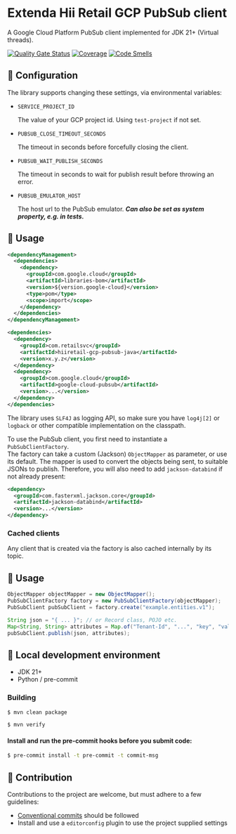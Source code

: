 # Extenda Hii Retail GCP PubSub client
A Google Cloud Platform PubSub client implemented for JDK 21+ (Virtual threads).

[![Quality Gate Status](https://sonarcloud.io/api/project_badges/measure?project=extenda_hiiretail-gcp-pubsub-java&metric=alert_status&token=d1b671c86cbc7b6fb028d64c66e94f4bd97ea80f)](https://sonarcloud.io/dashboard?id=extenda_hiiretail-gcp-pubsub-java)
[![Coverage](https://sonarcloud.io/api/project_badges/measure?project=extenda_hiiretail-gcp-pubsub-java&metric=coverage&token=d1b671c86cbc7b6fb028d64c66e94f4bd97ea80f)](https://sonarcloud.io/dashboard?id=extenda_hiiretail-gcp-pubsub-java)
[![Code Smells](https://sonarcloud.io/api/project_badges/measure?project=extenda_hiiretail-gcp-pubsub-java&metric=code_smells&token=d1b671c86cbc7b6fb028d64c66e94f4bd97ea80f)](https://sonarcloud.io/dashboard?id=extenda_hiiretail-gcp-pubsub-java)



## :nut_and_bolt: Configuration

The library supports changing these settings, via environmental variables:

* `SERVICE_PROJECT_ID`

  The value of your GCP project id. Using `test-project` if not set.

* `PUBSUB_CLOSE_TIMEOUT_SECONDS`

  The timeout in seconds before forcefully closing the client.

* `PUBSUB_WAIT_PUBLISH_SECONDS`

  The timeout in seconds to wait for publish result before throwing an error.

* `PUBSUB_EMULATOR_HOST`

  The host url to the PubSub emulator. ***Can also be set as system property, e.g. in tests.***

## :notebook_with_decorative_cover: Usage

```xml
<dependencyManagement>
  <dependencies>
    <dependency>
      <groupId>com.google.cloud</groupId>
      <artifactId>libraries-bom</artifactId>
      <version>${version.google-cloud}</version>
      <type>pom</type>
      <scope>import</scope>
    </dependency>
  </dependencies>
</dependencyManagement>

<dependencies>
  <dependency>
    <groupId>com.retailsvc</groupId>
    <artifactId>hiiretail-gcp-pubsub-java</artifactId>
    <version>x.y.z</version>
  </dependency>
  <dependency>
    <groupId>com.google.cloud</groupId>
    <artifactId>google-cloud-pubsub</artifactId>
    <version>...</version>
  </dependency>
</dependencies>
```

The library uses `SLF4J` as logging API, so make sure you have `log4j[2]` or `logback` or other
compatible implementation on the classpath.

To use the PubSub client, you first need to instantiate a `PubSubClientFactory`.\
The factory can take a custom (Jackson) `ObjectMapper` as parameter, or use its default.
The mapper is used to convert the objects being sent, to suitable JSONs to publish.
Therefore, you will also need to add `jackson-databind` if not already present:

```xml
<dependency>
  <groupId>com.fasterxml.jackson.core</groupId>
  <artifactId>jackson-databind</artifactId>
  <version>...</version>
</dependency>
```

### Cached clients

Any client that is created via the factory is also cached internally by its topic.

## :scroll: Usage

```java
ObjectMapper objectMapper = new ObjectMapper();
PubSubClientFactory factory = new PubSubClientFactory(objectMapper);
PubSubClient pubSubClient = factory.create("example.entities.v1");

String json = "{ ... }"; // or Record class, POJO etc.
Map<String, String> attributes = Map.of("Tenant-Id", "...", "key", "value");
pubSubClient.publish(json, attributes);
```

## :wrench: Local development environment

* JDK 21+
* Python / pre-commit

### Building

```bash
$ mvn clean package
```

```bash
$ mvn verify
```

#### Install and run the pre-commit hooks before you submit code:

```bash
$ pre-commit install -t pre-commit -t commit-msg
```

## :information_desk_person: Contribution

Contributions to the project are welcome, but must adhere to a few guidelines:

 * [Conventional commits](https://www.conventionalcommits.org/en/v1.0.0/) should be followed
 * Install and use a `editorconfig` plugin to use the project supplied settings
